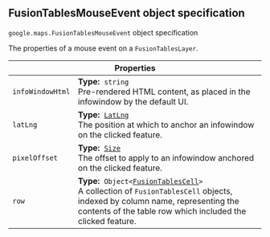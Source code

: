 <h2 id="FusionTablesMouseEvent"> FusionTablesMouseEvent object specification </h2><p>
<code><span itemprop="path">google.maps</span>.<span itemprop="name">FusionTablesMouseEvent</span></code>
object specification
</p><p>The properties of a mouse event on a <code>FusionTablesLayer</code>.</p><div class="devsite-table-wrapper"><table class="properties responsive" summary="interface FusionTablesMouseEvent - Properties">
<thead>
<tr><th colspan="2">Properties</th>
</tr></thead>
<tbody>
<tr>
<td><code><span>infoWindowHtml</span></code></td>
<td><div><strong>Type:</strong>&nbsp; <code>string</code></div>
<div class="desc">Pre-rendered HTML content, as placed in the infowindow by the default UI.</div></td>
</tr>
<tr>
<td><code><span>latLng</span></code></td>
<td><div><strong>Type:</strong>&nbsp; <code><a href="https://github.com/amenadiel/google-maps-documentation/blob/master/docs/LatLng.md">LatLng</a></code></div>
<div class="desc">The position at which to anchor an infowindow on the clicked feature.</div></td>
</tr>
<tr>
<td><code><span>pixelOffset</span></code></td>
<td><div><strong>Type:</strong>&nbsp; <code><a href="https://github.com/amenadiel/google-maps-documentation/blob/master/docs/Size.md">Size</a></code></div>
<div class="desc">The offset to apply to an infowindow anchored on the clicked feature.</div></td>
</tr>
<tr>
<td><code><span>row</span></code></td>
<td><div><strong>Type:</strong>&nbsp; <code>Object&lt;<a href="https://github.com/amenadiel/google-maps-documentation/blob/master/docs/FusionTablesCell.md">FusionTablesCell</a>&gt;</code></div>
<div class="desc">A collection of <code>FusionTablesCell</code> objects, indexed by column name, representing the contents of the table row which included the clicked feature.</div></td>
</tr>
</tbody>
</table></div>